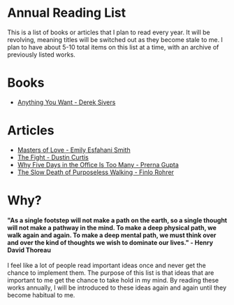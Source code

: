 Annual Reading List
===================

This is a list of books or articles that I plan to read every year. It will be revolving, meaning titles will be switched out as they become stale to me. I plan to have about 5-10 total items on this list at a time, with an archive of previously listed works.

Books
=====
* [Anything You Want - Derek Sivers](https://www.goodreads.com/book/show/11878168-anything-you-want)


Articles
========
* [Masters of Love - Emily Esfahani Smith](http://www.theatlantic.com/health/archive/2014/06/happily-ever-after/372573/)
* [The Fight - Dustin Curtis](http://dcurt.is/the-fight)
* [Why Five Days in the Office Is Too Many - Prerna Gupta](http://www.nytimes.com/2013/03/03/jobs/in-defense-of-working-mostly-from-home.html)
* [The Slow Death of Purposeless Walking - Finlo Rohrer](http://www.bbc.com/news/magazine-27186709)

Why?
====

#### "As a single footstep will not make a path on the earth, so a single thought will not make a pathway in the mind. To make a deep physical path, we walk again and again. To make a deep mental path, we must think over and over the kind of thoughts we wish to dominate our lives." - Henry David Thoreau

I feel like a lot of people read important ideas once and never get the chance to implement them.
The purpose of this list is that ideas that are important to me get the chance to take hold
in my mind. By reading these works annually, I will be introduced to these ideas again
and again until they become habitual to me.
